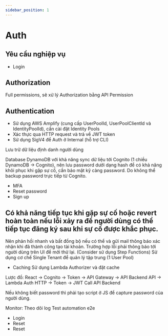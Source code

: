 ```yaml
---
sidebar_position: 1
---
```


# Auth

## Yêu cầu nghiệp vụ

- Login

## Authorization

Full permissions, sẽ xử lý Authorization bằng API Permission

## Authentication

- Sử dụng AWS Amplify (cung cấp UserPoolId, UserPoolClientId và IdentityPoolId), cần cài đặt Identity Pools
- Xác thực qua HTTP request và trả về JWT token
- Sử dụng SigV4 để Auth ở Internal (hỗ trợ CLI)


Lưu trữ dữ liệu định danh người dùng

Database DynamoDB với khả năng sync dữ liệu tới Cognito (1 chiều DynamoDB -> Cognito), nên lưu password dưới dạng hash để có khả năng khôi phục khi gặp sự cố, cần bảo mật kỹ càng password. Do không thể backup password trực tiếp từ Cognito.



- MFA
- Reset password
- Sign up

## Có khả năng tiếp tục khi gặp sự cố hoặc revert hoàn toàn nếu lỗi xảy ra để người dùng có thể tiếp tục đăng ký sau khi sự cố được khắc phục.

Nên phản hồi nhanh và bất đồng bộ nếu có thể và gửi mail thông báo xác nhận khi đã thành công tạo tài khoản.
Trường hợp lỗi phải thông báo tới người dùng trên UI để mời thử lại. (Consider sử dụng Step Functions)
Sử dụng cơ chế Single Tenant để quản lý tập trung (1 User Pool)


- Caching
Sử dụng Lambda Authorizer và đặt cache

Lược đồ:
React -> Cognito -> Token -> API Gateway -> API Backend
API -> Lambda Auth HTTP -> Token -> JWT Call API Backend

Nếu không biết password thì phải tạo script ở JS để capture password của người dùng.

Monitor:
Theo dõi log
Test automation e2e
 - Login
 - Reset
 - Reset